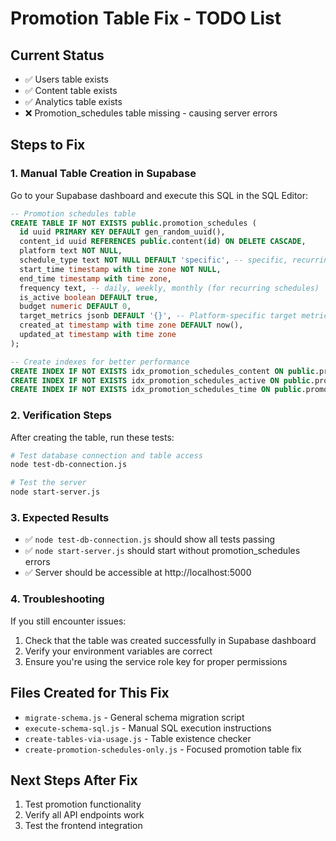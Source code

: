 # Promotion Table Fix - TODO List

## Current Status
- ✅ Users table exists
- ✅ Content table exists  
- ✅ Analytics table exists
- ❌ Promotion_schedules table missing - causing server errors

## Steps to Fix

### 1. Manual Table Creation in Supabase
Go to your Supabase dashboard and execute this SQL in the SQL Editor:

```sql
-- Promotion schedules table
CREATE TABLE IF NOT EXISTS public.promotion_schedules (
  id uuid PRIMARY KEY DEFAULT gen_random_uuid(),
  content_id uuid REFERENCES public.content(id) ON DELETE CASCADE,
  platform text NOT NULL,
  schedule_type text NOT NULL DEFAULT 'specific', -- specific, recurring
  start_time timestamp with time zone NOT NULL,
  end_time timestamp with time zone,
  frequency text, -- daily, weekly, monthly (for recurring schedules)
  is_active boolean DEFAULT true,
  budget numeric DEFAULT 0,
  target_metrics jsonb DEFAULT '{}', -- Platform-specific target metrics
  created_at timestamp with time zone DEFAULT now(),
  updated_at timestamp with time zone
);

-- Create indexes for better performance
CREATE INDEX IF NOT EXISTS idx_promotion_schedules_content ON public.promotion_schedules(content_id);
CREATE INDEX IF NOT EXISTS idx_promotion_schedules_active ON public.promotion_schedules(is_active);
CREATE INDEX IF NOT EXISTS idx_promotion_schedules_time ON public.promotion_schedules(start_time);
```

### 2. Verification Steps
After creating the table, run these tests:

```bash
# Test database connection and table access
node test-db-connection.js

# Test the server
node start-server.js
```

### 3. Expected Results
- ✅ `node test-db-connection.js` should show all tests passing
- ✅ `node start-server.js` should start without promotion_schedules errors
- ✅ Server should be accessible at http://localhost:5000

### 4. Troubleshooting
If you still encounter issues:
1. Check that the table was created successfully in Supabase dashboard
2. Verify your environment variables are correct
3. Ensure you're using the service role key for proper permissions

## Files Created for This Fix
- `migrate-schema.js` - General schema migration script
- `execute-schema-sql.js` - Manual SQL execution instructions
- `create-tables-via-usage.js` - Table existence checker
- `create-promotion-schedules-only.js` - Focused promotion table fix

## Next Steps After Fix
1. Test promotion functionality
2. Verify all API endpoints work
3. Test the frontend integration
